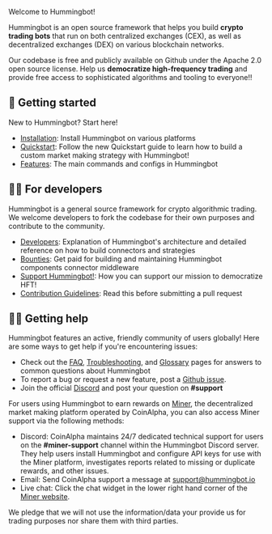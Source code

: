 Welcome to Hummingbot!

Hummingbot is an open source framework that helps you build **crypto trading bots** that run on both centralized exchanges (CEX), as well as decentralized exchanges (DEX) on various blockchain networks. 

Our codebase is free and publicly available on Github under the Apache 2.0 open source license. Help us **democratize high-frequency trading** and provide free access to sophisticated algorithms and tooling to everyone!!

## 🐤 Getting started

New to Hummingbot? Start here!

- [Installation](/installation): Install Hummingbot on various platforms
- [Quickstart](/quickstart): Follow the new Quickstart guide to learn how to build a custom market making strategy with Hummingbot!
- [Features](/operation): The main commands and configs in Hummingbot

## 👩‍💻 For developers

Hummingbot is a general source framework for crypto algorithmic trading. We welcome developers to fork the codebase for their own purposes and contribute to the community.

- [Developers](/developers): Explanation of Hummingbot's architecture and detailed reference on how to build connectors and strategies
- [Bounties](/governance/bounties): Get paid for building and maintaining Hummingbot components
connector middleware
- [Support Hummingbot!](/support-hummingbot): How you can support our mission to democratize HFT!
- [Contribution Guidelines](/developers/contributions/): Read this before submitting a pull request

## 🙋‍♂️ Getting help

Hummingbot features an active, friendly community of users globally! Here are some ways to get help if you're encountering issues:

- Check out the [FAQ](/faq), [Troubleshooting](/troubleshooting), and [Glossary](/glossary) pages for answers to common questions about Hummingbot
- To report a bug or request a new feature, post a [Github issue](https://github.com/hummingbot/hummingbot/issues/new/choose).
- Join the official [Discord](https://discord.gg/hummingbot) and post your question on **#support**

For users using Hummingbot to earn rewards on [Miner](https://miner.hummingbot.io), the decentralized market making platform operated by CoinAlpha, you can also access Miner support via the following methods:

- Discord: CoinAlpha maintains 24/7 dedicated technical support for users on the **#miner-support** channel within the Hummingbot Discord server. They help users install Hummingbot and configure API keys for use with the Miner platform, investigates reports related to missing or duplicate rewards, and other issues. 
- Email: Send CoinAlpha support a message at [support@hummingbot.io](mailto:support@hummingbot.io)
- Live chat: Click the chat widget in the lower right hand corner of the [Miner website](https://miner.hummingbot.io).

We pledge that we will not use the information/data your provide us for trading purposes nor share them with third parties.
